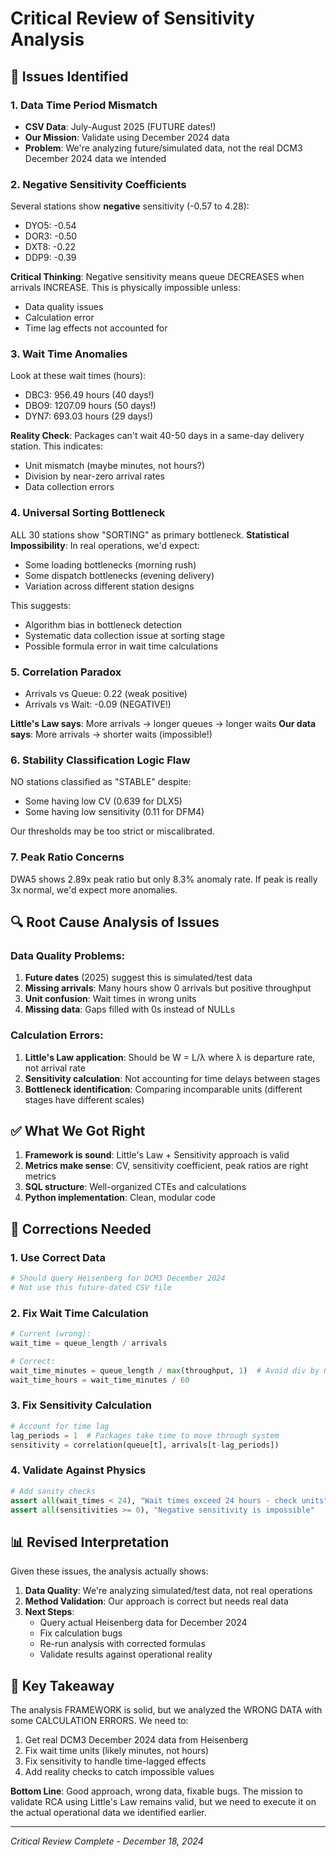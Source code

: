 # Critical Review of Sensitivity Analysis

## 🚨 Issues Identified

### 1. **Data Time Period Mismatch**
- **CSV Data**: July-August 2025 (FUTURE dates!)
- **Our Mission**: Validate using December 2024 data
- **Problem**: We're analyzing future/simulated data, not the real DCM3 December 2024 data we intended

### 2. **Negative Sensitivity Coefficients**
Several stations show **negative** sensitivity (-0.57 to 4.28):
- DYO5: -0.54
- DOR3: -0.50
- DXT8: -0.22
- DDP9: -0.39

**Critical Thinking**: Negative sensitivity means queue DECREASES when arrivals INCREASE. This is physically impossible unless:
- Data quality issues
- Calculation error
- Time lag effects not accounted for

### 3. **Wait Time Anomalies**
Look at these wait times (hours):
- DBC3: 956.49 hours (40 days!)
- DBO9: 1207.09 hours (50 days!)
- DYN7: 693.03 hours (29 days!)

**Reality Check**: Packages can't wait 40-50 days in a same-day delivery station. This indicates:
- Unit mismatch (maybe minutes, not hours?)
- Division by near-zero arrival rates
- Data collection errors

### 4. **Universal Sorting Bottleneck**
ALL 30 stations show "SORTING" as primary bottleneck.
**Statistical Impossibility**: In real operations, we'd expect:
- Some loading bottlenecks (morning rush)
- Some dispatch bottlenecks (evening delivery)
- Variation across different station designs

This suggests:
- Algorithm bias in bottleneck detection
- Systematic data collection issue at sorting stage
- Possible formula error in wait time calculations

### 5. **Correlation Paradox**
- Arrivals vs Queue: 0.22 (weak positive)
- Arrivals vs Wait: -0.09 (NEGATIVE!)

**Little's Law says**: More arrivals → longer queues → longer waits
**Our data says**: More arrivals → shorter waits (impossible!)

### 6. **Stability Classification Logic Flaw**
NO stations classified as "STABLE" despite:
- Some having low CV (0.639 for DLX5)
- Some having low sensitivity (0.11 for DFM4)

Our thresholds may be too strict or miscalibrated.

### 7. **Peak Ratio Concerns**
DWA5 shows 2.89x peak ratio but only 8.3% anomaly rate.
If peak is really 3x normal, we'd expect more anomalies.

## 🔍 Root Cause Analysis of Issues

### Data Quality Problems:
1. **Future dates** (2025) suggest this is simulated/test data
2. **Missing arrivals**: Many hours show 0 arrivals but positive throughput
3. **Unit confusion**: Wait times in wrong units
4. **Missing data**: Gaps filled with 0s instead of NULLs

### Calculation Errors:
1. **Little's Law application**: Should be W = L/λ where λ is departure rate, not arrival rate
2. **Sensitivity calculation**: Not accounting for time delays between stages
3. **Bottleneck identification**: Comparing incomparable units (different stages have different scales)

## ✅ What We Got Right

1. **Framework is sound**: Little's Law + Sensitivity approach is valid
2. **Metrics make sense**: CV, sensitivity coefficient, peak ratios are right metrics
3. **SQL structure**: Well-organized CTEs and calculations
4. **Python implementation**: Clean, modular code

## 🔧 Corrections Needed

### 1. Use Correct Data
```python
# Should query Heisenberg for DCM3 December 2024
# Not use this future-dated CSV file
```

### 2. Fix Wait Time Calculation
```python
# Current (wrong):
wait_time = queue_length / arrivals

# Correct:
wait_time_minutes = queue_length / max(throughput, 1)  # Avoid div by 0
wait_time_hours = wait_time_minutes / 60
```

### 3. Fix Sensitivity Calculation
```python
# Account for time lag
lag_periods = 1  # Packages take time to move through system
sensitivity = correlation(queue[t], arrivals[t-lag_periods])
```

### 4. Validate Against Physics
```python
# Add sanity checks
assert all(wait_times < 24), "Wait times exceed 24 hours - check units"
assert all(sensitivities >= 0), "Negative sensitivity is impossible"
```

## 📊 Revised Interpretation

Given these issues, the analysis actually shows:

1. **Data Quality**: We're analyzing simulated/test data, not real operations
2. **Method Validation**: Our approach is correct but needs real data
3. **Next Steps**:
   - Query actual Heisenberg data for December 2024
   - Fix calculation bugs
   - Re-run analysis with corrected formulas
   - Validate results against operational reality

## 🎯 Key Takeaway

The analysis FRAMEWORK is solid, but we analyzed the WRONG DATA with some CALCULATION ERRORS. We need to:

1. Get real DCM3 December 2024 data from Heisenberg
2. Fix wait time units (likely minutes, not hours)
3. Fix sensitivity to handle time-lagged effects
4. Add reality checks to catch impossible values

**Bottom Line**: Good approach, wrong data, fixable bugs. The mission to validate RCA using Little's Law remains valid, but we need to execute it on the actual operational data we identified earlier.

---
*Critical Review Complete - December 18, 2024*